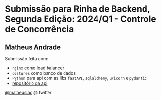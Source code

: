 # Submissão para Rinha de Backend, Segunda Edição: 2024/Q1 - Controle de Concorrência


## Matheus Andrade

Submissão feita com:
- `nginx` como load balancer
- `postgres` como banco de dados
- `Python` para api com as libs `fastAPI`, `sqlalchemy`, `uvicorn` e `pydantic`
- [repositório da api](https://github.com/matheuslao/api-rinha-backend-2024-01)

[@matheuslao](https://twitter.com/matheuslao) @ twitter
